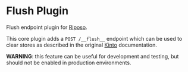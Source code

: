# Flush Plugin

Flush endpoint plugin for [Riposo](https://github.com/riposo/riposo).

This core plugin adds a `POST /__flush__` endpoint which can be used to clear
stores as described in the original [Kinto](https://kinto.readthedocs.io/en/latest/api/1.x/flush.html)
documentation.

**WARNING**: this feature can be useful for development and testing, but should
not be enabled in production environments.

